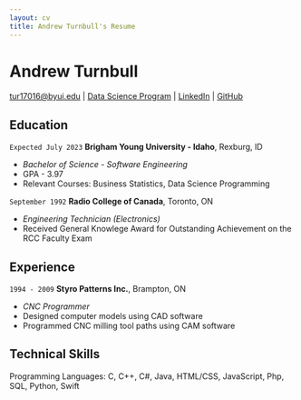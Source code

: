 ```yaml
---
layout: cv
title: Andrew Turnbull's Resume
---
```

# Andrew Turnbull

<div id="webaddress">
<a href="tur17016@byui.edu">tur17016@byui.edu</a>
| <a href="https://byuidatascience.github.io/development.html">Data Science Program</a>
| <a href="https://www.linkedin.com/in/andrew turnbull a86500221/">LinkedIn</a>
| <a href="https://github.com/ajat69/">GitHub</a>
</div>

<!-- https://www.monique.tech/the-art-of-markdown -->

## Education

`Expected July 2023`
__Brigham Young University - Idaho__, Rexburg, ID
- _Bachelor of Science - Software Engineering_
- GPA - 3.97
- Relevant Courses: Business Statistics, Data Science Programming

`September 1992`
__Radio College of Canada__, Toronto, ON
- _Engineering Technician (Electronics)_
- Received General Knowlege Award for Outstanding Achievement on the RCC Faculty Exam


## Experience

`1994 - 2009`
__Styro Patterns Inc.__, Brampton, ON
- _CNC Programmer_
- Designed computer models using CAD software
- Programmed CNC milling tool paths using CAM software

## Technical Skills
Programming Languages: C, C++, C#, Java, HTML/CSS, JavaScript, Php, SQL, Python, Swift


<!-- ### Footer

Last updated: December 2021 -->


